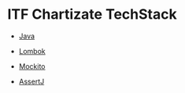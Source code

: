 # ITF Chartizate TechStack

- [Java](https://www.oracle.com/nl/java/)

- [Lombok](https://projectlombok.org/)

- [Mockito](https://site.mockito.org/)

- [AssertJ](https://assertj.github.io/doc/)